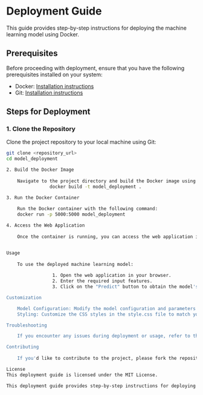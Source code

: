 # Deployment Guide

This guide provides step-by-step instructions for deploying the machine learning model using Docker.

## Prerequisites

Before proceeding with deployment, ensure that you have the following prerequisites installed on your system:

- Docker: [Installation instructions](https://docs.docker.com/get-docker/)
- Git: [Installation instructions](https://git-scm.com/book/en/v2/Getting-Started-Installing-Git)

## Steps for Deployment

### 1. Clone the Repository

Clone the project repository to your local machine using Git:

```bash
git clone <repository_url>
cd model_deployment

2. Build the Docker Image
    
    Navigate to the project directory and build the Docker image using the provided Dockerfile: cd model_deployment
                docker build -t model_deployment .

3. Run the Docker Container
    
    Run the Docker container with the following command:
    docker run -p 5000:5000 model_deployment

4. Access the Web Application
    
    Once the container is running, you can access the web application in your browser at `http://localhost:5000`.


Usage  
    
    To use the deployed machine learning model:
       
                 1. Open the web application in your browser.
                 2. Enter the required input features.
                 3. Click on the "Predict" button to obtain the model's prediction.

Customization

    Model Configuration: Modify the model configuration and parameters in the app.py file.
    Styling: Customize the CSS styles in the style.css file to match your preferences or branding.

Troubleshooting

    If you encounter any issues during deployment or usage, refer to the troubleshooting section in the README.md file or seek assistance from the project maintainers.

Contributing
    
    If you'd like to contribute to the project, please fork the repository and submit a pull request. Contributions are welcome!

License
This deployment guide is licensed under the MIT License.

This deployment guide provides step-by-step instructions for deploying the machine learning model using Docker, including prerequisites, building the Docker image, running the Docker container, accessing the web application, usage instructions, customization options, troubleshooting tips, contribution guidelines, and licensing information. You can customize it further to include additional details or sections specific to your project's deployment process.
